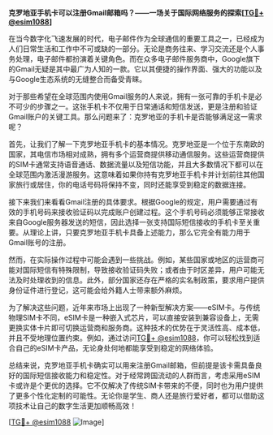 **克罗地亚手机卡可以注册Gmail邮箱吗？——一场关于国际网络服务的探索[[TG💪+ @esim1088](https://t.me/s/esim1088)]**

在当今数字化飞速发展的时代，电子邮件作为全球通信的重要工具之一，已经成为人们日常生活和工作中不可或缺的一部分。无论是商务往来、学习交流还是个人事务处理，电子邮件都扮演着关键角色。而在众多电子邮件服务商中，Google旗下的Gmail无疑是其中最广为人知的一款。它以其便捷的操作界面、强大的功能以及与Google生态系统的无缝整合而备受青睐。

对于那些希望在全球范围内使用Gmail服务的人来说，拥有一张可靠的手机卡是必不可少的步骤之一。这张手机卡不仅用于日常通话和短信发送，更是注册和验证Gmail账户的关键工具。那么问题来了：克罗地亚的手机卡是否能够满足这一需求呢？

首先，让我们了解一下克罗地亚手机卡的基本情况。克罗地亚是一个位于东南欧的国家，其电信市场相对成熟，拥有多个运营商提供移动通信服务。这些运营商提供的SIM卡通常支持语音通话、数据流量以及短信功能，并且大多数情况下都可以在全球范围内激活漫游服务。这意味着如果你持有克罗地亚手机卡并计划前往其他国家旅行或居住，你的电话号码将保持不变，同时还能享受到稳定的数据连接。

接下来我们来看看Gmail注册的具体要求。根据Google的规定，用户需要通过有效的手机号码来接收验证码以完成账户创建过程。这个手机号码必须能够正常接收来自Google服务器发送的短信，因此选择一张支持国际短信接收的手机卡至关重要。从理论上讲，只要克罗地亚手机卡具备上述能力，那么它完全有能力用于Gmail账号的注册。

然而，在实际操作过程中可能会遇到一些挑战。例如，某些国家或地区的运营商可能对国际短信有特殊限制，导致接收验证码失败；或者由于时区差异，用户可能无法及时处理收到的信息。此外，部分国家还存在严格的实名制政策，要求用户提供身份证件进行登记，这可能会给外籍人士带来额外麻烦。

为了解决这些问题，近年来市场上出现了一种新型解决方案——eSIM卡。与传统物理SIM卡不同，eSIM卡是一种嵌入式芯片，可以直接安装到兼容设备上，无需更换实体卡片即可切换运营商和服务商。这种技术的优势在于灵活性高、成本低，并且不受地理位置约束。例如，通过访问[TG💪+ @esim1088](https://t.me/s/esim1088)，你可以轻松找到适合自己的eSIM卡产品，无论身处何地都能享受到稳定的网络体验。

总结来说，克罗地亚手机卡确实可以用来注册Gmail邮箱，但前提是该卡需具备良好的国际短信接收能力和稳定性。对于经常跨国流动的人群而言，考虑采用eSIM卡或许是个更优的选择。它不仅解决了传统SIM卡带来的不便，同时也为用户提供了更多个性化定制的可能性。无论你是学生、商人还是旅行爱好者，都可以借助这项技术让自己的数字生活更加顺畅高效！

[[TG💪+ @esim1088](https://t.me/s/esim1088) ![Image](https://i.postimg.cc/4NQfJmqS/Snipaste-2025-05-13-00-14-12.png)]